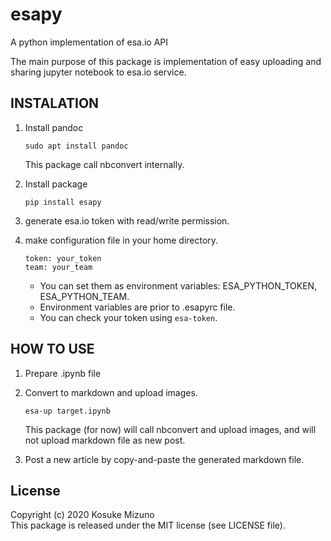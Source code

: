 # esapy

A python implementation of esa.io API

The main purpose of this package is implementation of easy uploading and sharing jupyter notebook to esa.io service.



## INSTALATION

1. Install pandoc

    ```shell
    sudo apt install pandoc
    ```
    
    This package call nbconvert internally.

1. Install package

    ```shell
    pip install esapy
    ```

1. generate esa.io token with read/write permission.

1. make configuration file in your home directory.

    ```YAML: ~/.esapyrc
    token: your_token
    team: your_team
    ```

    - You can set them as environment variables: ESA_PYTHON_TOKEN, ESA_PYTHON_TEAM.
    - Environment variables are prior to .esapyrc file.
    - You can check your token using `esa-token`. 



## HOW TO USE

1. Prepare .ipynb file

1. Convert to markdown and upload images.

    ```shell
    esa-up target.ipynb
    ```

    This package (for now) will call nbconvert and upload images, and will not upload markdown file as new post.

1. Post a new article by copy-and-paste the generated markdown file.







## License
Copyright (c) 2020 Kosuke Mizuno  
This package is released under the MIT license (see LICENSE file).
